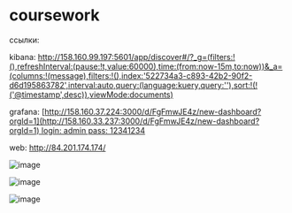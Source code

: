 # coursework



cсылки:

kibana:  http://158.160.99.197:5601/app/discover#/?_g=(filters:!(),refreshInterval:(pause:!t,value:60000),time:(from:now-15m,to:now))&_a=(columns:!(message),filters:!(),index:'522734a3-c893-42b2-90f2-d6d195863782',interval:auto,query:(language:kuery,query:''),sort:!(!('@timestamp',desc)),viewMode:documents) 

grafana:  [[http://158.160.37.224:3000/d/FgFmwJE4z/new-dashboard?orgId=1](http://158.160.33.237:3000/d/FgFmwJE4z/new-dashboard?orgId=1) login: admin pass: 12341234](http://158.160.40.246:3000/d/FgFmwJE4z/new-dashboard?orgId=1)

web: http://84.201.174.174/


![image](https://user-images.githubusercontent.com/46092593/236165964-4e86ad41-440a-4d4b-b789-01d9e13cb9d7.png)


![image](https://github.com/MaratAlaev/coursework/assets/46092593/10664627-0e2d-4885-b2c7-17e2664500f3)


![image](https://github.com/MaratAlaev/coursework/assets/46092593/5ce82462-53ec-403e-9392-2bd52c21fb46)

